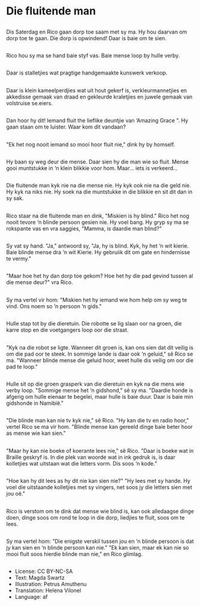 # Die fluitende man

##
Dis Saterdag en Rico gaan dorp toe saam met sy ma. Hy hou daarvan om dorp toe te gaan. Die dorp is opwindend! Daar is baie om te sien.

##
Rico hou sy ma se hand baie styf vas. Baie mense loop by hulle verby.

##
Daar is stalletjies wat pragtige handgemaakte kunswerk verkoop.

##
Daar is klein kameelperdjies wat uit hout gekerf is, verkleurmannetjies en akkedisse gemaak van draad en gekleurde kraletjies en juwele gemaak van volstruise se.eiers.

##
Dan hoor hy dit! Iemand fluit the lieflike deuntjie van ‘Amazing Grace ". Hy gaan staan om te luister. Waar kom dit vandaan?

##
"Ek het nog nooit iemand so mooi hoor fluit nie," dink hy by homself.

##
Hy baan sy weg deur die mense. Daar sien hy die man wie so fluit. Mense gooi muntstukke in ‘n klein blikkie voor hom. Maar... iets is verkeerd...

##
Die fluitende man kyk nie na die mense nie. Hy kyk ook nie na die geld nie. Hy kyk na niks nie. Hy soek na die muntstukke in die blikkie en sit dit dan in sy sak.

##
Rico staar na die fluitende man en dink, "Miskien is hy blind." Rico het nog nooit tevore ‘n blinde persoon gesien nie. Hy voel bang. Hy gryp sy ma se rokspante vas en vra saggies, "Mamma, is daardie man blind?"

##
Sy vat sy hand. "Ja," antwoord sy, "Ja, hy is blind. Kyk, hy het ‘n wit kierie. Baie blinde mense dra ‘n wit Kierie. Hy gebruiik dit om gate en hindernisse te vermy."

##
"Maar hoe het hy dan dorp toe gekom? Hoe het hy die pad gevind tussen al die mense deur?" vra Rico.

##
Sy ma vertel vir hom: "Miskien het hy iemand wie hom help om sy weg te vind. Ons noem so ‘n persoon ‘n gids."

##
Hulle stap tot by die dieretuin. Die robotte se lig slaan oor na groen, die karre stop en die voetgangers loop oor die straat.

##
"Kyk na die robot se ligte. Wanneer dit groen is, kan ons sien dat dit veilig is om die pad oor te steek. In sommige lande is daar ook ‘n geluid," sê Rico se ma. "Wanneer blinde mense die geluid hoor, weet hulle dis veilig om oor die pad te loop."

##
Hulle sit op die groen grasperk van die dieretuin en kyk na die mens wie verby loop. "Sommige mense het ‘n gidshond," sê sy ma. "Daardie honde is afgerig om hulle eienaar te begelei, maar hulle is baie duur. Daar is baie min gidshonde in Namibië."

##
"Die blinde man kan nie tv kyk nie," sê Rico. "Hy kan die tv en radio hoor," vertel Rico se ma vir hom. "Blinde mense kan gereeld dinge baie beter hoor as mense wie kan sien."

##
"Maar hy kan nie boeke of koerante lees nie," sê Rico. "Daar is boeke wat in Braille geskryf is. In die plek van woorde wat in ink gedruk is, is daar kolletjies wat uitstaan wat die letters vorm. Dis soos ‘n kode."

##
"Hoe kan hy dit lees as hy dit nie kan sien nie?" "Hy lees met sy hande. Hy voel die uitstaande kolletjies met sy vingers, net soos jy die letters sien met jou oë."

##
Rico is verstom om te dink dat mense wie blind is, kan ook alledaagse dinge doen, dinge soos om rond te loop in die dorp, liedjies te fluit, soos om te lees.

##
Sy ma vertel hom: "Die enigste verskil tussen jou en ‘n blinde persoon is dat jy kan sien en ‘n blinde persoon kan nie." "Ek kan sien, maar ek kan nie so mooi fluit soos hierdie blinde man nie," en Rico glimlag.

##
* License: CC BY-NC-SA
* Text: Magda Swartz
* Illustration: Petrus Amuthenu
* Translation: Helena Vilonel
* Language: af
